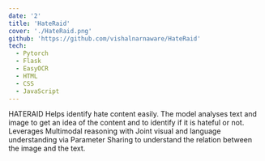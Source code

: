 ```yaml
---
date: '2'
title: 'HateRaid'
cover: './HateRaid.png'
github: 'https://github.com/vishalnarnaware/HateRaid'
tech:
  - Pytorch
  - Flask
  - EasyOCR
  - HTML
  - CSS
  - JavaScript
---
```


HATERAID Helps identify hate content easily. The model analyses text and image to get an idea of the content and to identify if it is hateful or not. Leverages Multimodal reasoning with Joint visual and language understanding via Parameter Sharing to understand the relation between the image and the text.
